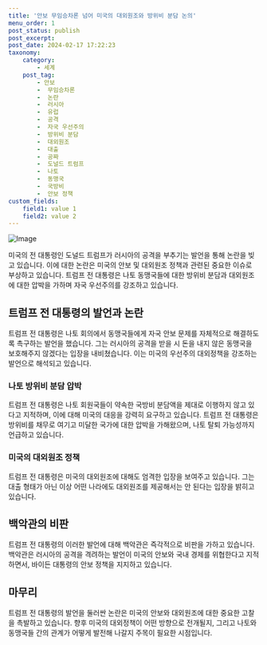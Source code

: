 ```yaml
---
title: '안보 무임승차론 넘어 미국의 대외원조와 방위비 분담 논의'
menu_order: 1
post_status: publish
post_excerpt: 
post_date: 2024-02-17 17:22:23
taxonomy:
    category:
        - 세계
    post_tag:
        - 안보
        -  무임승차론
        -  논란
        -  러시아
        -  유럽
        -  공격
        -  자국 우선주의
        -  방위비 분담
        -  대외원조
        -  대출
        -  공짜
        -  도널드 트럼프
        -  나토
        -  동맹국
        -  국방비
        -  안보 정책
custom_fields:
    field1: value 1
    field2: value 2
---
```


![Image](https://imgnews.pstatic.net/image/001/2024/02/11/AKR20240211018300009_01_i_P4_20240211155405703.jpg?type=w647)

미국의 전 대통령인 도널드 트럼프가 러시아의 공격을 부추기는 발언을 통해 논란을 빚고 있습니다. 이에 대한 논란은 미국의 안보 및 대외원조 정책과 관련된 중요한 이슈로 부상하고 있습니다. 트럼프 전 대통령은 나토 동맹국들에 대한 방위비 분담과 대외원조에 대한 압박을 가하며 자국 우선주의를 강조하고 있습니다.
## 트럼프 전 대통령의 발언과 논란
트럼프 전 대통령은 나토 회의에서 동맹국들에게 자국 안보 문제를 자체적으로 해결하도록 촉구하는 발언을 했습니다. 그는 러시아의 공격을 받을 시 돈을 내지 않은 동맹국을 보호해주지 않겠다는 입장을 내비쳤습니다. 이는 미국의 우선주의 대외정책을 강조하는 발언으로 해석되고 있습니다.
### 나토 방위비 분담 압박
트럼프 전 대통령은 나토 회원국들이 약속한 국방비 분담액을 제대로 이행하지 않고 있다고 지적하며, 이에 대해 미국의 대응을 강력히 요구하고 있습니다. 트럼프 전 대통령은 방위비를 채무로 여기고 미달한 국가에 대한 압박을 가해왔으며, 나토 탈퇴 가능성까지 언급하고 있습니다.
### 미국의 대외원조 정책
트럼프 전 대통령은 미국의 대외원조에 대해도 엄격한 입장을 보여주고 있습니다. 그는 대출 형태가 아닌 이상 어떤 나라에도 대외원조를 제공해서는 안 된다는 입장을 밝히고 있습니다.
## 백악관의 비판
트럼프 전 대통령의 이러한 발언에 대해 백악관은 즉각적으로 비판을 가하고 있습니다. 백악관은 러시아의 공격을 격려하는 발언이 미국의 안보와 국내 경제를 위협한다고 지적하면서, 바이든 대통령의 안보 정책을 지지하고 있습니다.
## 마무리
트럼프 전 대통령의 발언을 둘러싼 논란은 미국의 안보와 대외원조에 대한 중요한 고찰을 촉발하고 있습니다. 향후 미국의 대외정책이 어떤 방향으로 전개될지, 그리고 나토와 동맹국들 간의 관계가 어떻게 발전해 나갈지 주목이 필요한 시점입니다.
